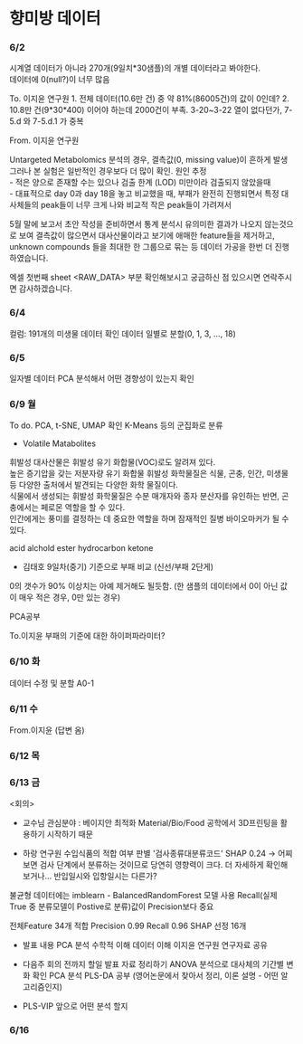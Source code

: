 # 향미방 데이터

### 6/2

시계열 데이터가 아니라 270개(9일치*30샘플)의 개별 데이터라고 봐야한다.  
데이터에 0(null?)이 너무 많음

<Kakao>
To. 이지윤 연구원
1. 전체 데이터(10.6만 건) 중 약 81%(86005건)의 값이 0인데?  
2. 10.8만 건(9*30*400) 이어야 하는데 2000건이 부족. 3-20~3-22 열이 없다던가, 7-5.d 와 7-5.d.1 가 중복


From. 이지윤 연구원

Untargeted Metabolomics 분석의 경우, 결측값(0, missing value)이 흔하게 발생  
그러나 본 실험은 일반적인 경우보다 더 많이 확인. 원인 추정  
    - 적은 양으로 존재할 수는 있으나 검출 한계 (LOD) 미만이라 검출되지 않았을때  
    - 대표적으로 day 0과 day 18을 놓고 비교했을 때, 부패가 완전히 진행되면서 특정 대사체들의 peak들이 너무 크게 나와 비교적 작은 peak들이 가려져서 

5월 말에 보고서 초안 작성을 준비하면서 통계 분석시 유의미한 결과가 나오지 않는것으로 보여 결측값이 많으면서 대사산물이라고 보기에 애매한 feature들을 제거하고, unknown compounds 들을 최대한 한 그룹으로 묶는 등 데이터 가공을 한번 더 진행하였습니다.  

엑셀 첫번째 sheet <RAW_DATA> 부분 확인해보시고 궁금하신 점 있으시면 연락주시면 감사하겠습니다.
</Kakao>



### 6/4

컬럼: 191개의 미생물
데이터 확인
데이터 일별로 분할(0, 1, 3, ..., 18)



### 6/5

일자별 데이터 PCA 분석해서 어떤 경향성이 있는지 확인


### 6/9 월

To do.
PCA, t-SNE, UMAP 확인
K-Means 등의 군집화로 분류

* Volatile Matabolites

휘발성 대사산물은 휘발성 유기 화합물(VOC)로도 알려져 있다.  
높은 증기압을 갖는 저분자량 유기 화합물 휘발성 화학물질은 식물, 곤충, 인간, 미생물 등 다양한 출처에서 발견되는 다양한 화학 물질이다.  
식물에서 생성되는 휘발성 화학물질은 수분 매개자와 종자 분산자를 유인하는 반면, 곤충에서는 페로몬 역할을 할 수 있다.  
인간에게는 풍미를 결정하는 데 중요한 역할을 하며 잠재적인 질병 바이오마커가 될 수 있다.  


acid alchold ester hydrocarbon ketone

* 김태호
9일차(중기) 기준으로 부패 비교 (신선/부패 2단게)

0의 갯수가 90% 
이상치는 아예 제거해도 될듯함. (한 샘플의 데이터에서 0이 아닌 값이 매우 적은 경우, 0만 있는 경우)

PCA공부

To.이지윤
부패의 기준에 대한 하이퍼파라미터?




### 6/10 화

데이터 수정 및 분할
A0-1



### 6/11 수

From.이지윤
(답변 옴)


### 6/12 목



### 6/13 금

<회의>
- 교수님 관심분야 : 베이지안 최적화
    Material/Bio/Food 공학에서 3D프린팅을 활용하기 시작하기 때문

- 하랑 연구원
수입식품의 적합 여부 판별
'검사종류대분류코드' SHAP 0.24 -> 어찌보면 검사 단계에서 분류하는 것이므로 당연히 영향력이 크다. 더 자세하게 확인해보거나...
반입일시와 입항일시는 다른가?

불균형 데이터에는 imblearn - BalancedRandomForest 모델 사용
Recall(실제 True 중 분류모델이 Postive로 분류)값이 Precision보다 중요

전체Feature 34개  적합 Precision 0.99 Recall 0.96
SHAP 선정 16개

- 발표 내용
PCA 분석 수학적 이해
데이터 이해
이지윤 연구원 연구자료 공유

- 다음주 회의 전까지 할일
발표 자료 정리하기
ANOVA 분석으로 대사체의 기간별 변화 확인
PCA 분석
PLS-DA 공부 (영어논문에서 찾아서 정리, 이론 설명 - 어떤 알고리즘인지)
+ PLS-VIP
앞으로 어떤 분석 할지


### 6/16


